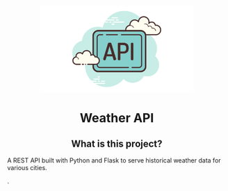 <p align="center">
    <a href="https://raw.githubusercontent.com/jhonatanjk125/weather-api/master/6.png">
        <img src="https://raw.githubusercontent.com/jhonatanjk125/weather-api/master/6.png" height="200" />
    </a>
</p>
<h1 align="center">Weather API</h1>


<h2 align="center">What is this project?</h2>
<p> A REST API built with Python and Flask to serve historical weather data for various cities. </p>.
